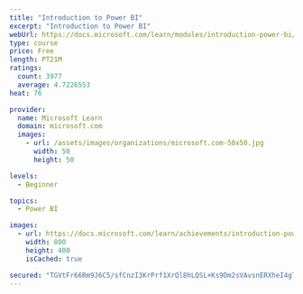 ```yaml
---
title: "Introduction to Power BI"
excerpt: "Introduction to Power BI"
webUrl: https://docs.microsoft.com/learn/modules/introduction-power-bi/
type: course
price: Free
length: PT21M
ratings:
  count: 3977
  average: 4.7226553
heat: 76

provider:
  name: Microsoft Learn
  domain: microsoft.com
  images:
    - url: /assets/images/organizations/microsoft.com-50x50.jpg
      width: 50
      height: 50

levels:
  - Beginner

topics:
  - Power BI

images:
  - url: https://docs.microsoft.com/learn/achievements/introduction-power-bi-social.png
    width: 800
    height: 400
    isCached: true

secured: "TGVtFr66Rm9J6C5/sfCnzI3KrPrf1XrQl8hLQSL+Ks9Dm2sVAvsnERXheI4gT9bN0ssAfCgOKciTQkC/uL5YNp878O1mRdhOhYcxSTHQCFfVBYamPdVN9NazvDJN8sFWeZBE4Wmgns8xSFfbTXAXvYL2rtfibZbWgFma7TJ2Q0oKuBIl4xxovm7wsFPq6+HMcn2WfiF3+yYlArdtqynsfQcc+w3vhzG2dHToOXq1ZOVJwUieQWnZ1qRKkzpE9XWkuzCtolo57aHnqfhaPK96p16wJLVePCPzO69UuPjPieqnpl0XN5Y+UXIFpohvmxHeqNZp4+LlLdwenKrPGSC8aXLrQFC6wm6+ouUGJL7+5usWrP2/FbJCgsfrkfkWbT8P9AQOS85J7EHqpyQzqQLMg6rUwZvq1P/DLZ+NOtW8K88=;tH7PM14yE3SBxXFtWYLS0g=="
---
```


